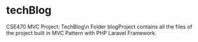 # techBlog
CSE470 MVC Project: TechBlog\n
Folder blogProject contains all the files of the project built in MVC Pattern with PHP Laravel Framework.
